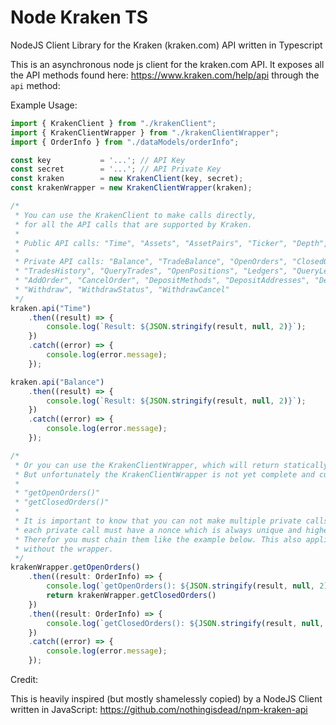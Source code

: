 # Node Kraken TS

NodeJS Client Library for the Kraken (kraken.com) API written in Typescript

This is an asynchronous node js client for the kraken.com API. It exposes all the API methods found here: https://www.kraken.com/help/api through the ```api``` method:

Example Usage:

```typescript
import { KrakenClient } from "./krakenClient";
import { KrakenClientWrapper } from "./krakenClientWrapper";
import { OrderInfo } from "./dataModels/orderInfo";

const key           = '...'; // API Key
const secret        = '...'; // API Private Key
const kraken        = new KrakenClient(key, secret);
const krakenWrapper = new KrakenClientWrapper(kraken);

/*
 * You can use the KrakenClient to make calls directly,
 * for all the API calls that are supported by Kraken.
 * 
 * Public API calls: "Time", "Assets", "AssetPairs", "Ticker", "Depth", "Trades", "Spread", "OHLC"
 * 
 * Private API calls: "Balance", "TradeBalance", "OpenOrders", "ClosedOrders", "QueryOrders",
 * "TradesHistory", "QueryTrades", "OpenPositions", "Ledgers", "QueryLedgers", "TradeVolume",
 * "AddOrder", "CancelOrder", "DepositMethods", "DepositAddresses", "DepositStatus", "WithdrawInfo",
 * "Withdraw", "WithdrawStatus", "WithdrawCancel"
 */
kraken.api("Time")
	.then((result) => {
		console.log(`Result: ${JSON.stringify(result, null, 2)}`);
	})
	.catch((error) => {
		console.log(error.message);
	});

kraken.api("Balance")
	.then((result) => {
		console.log(`Result: ${JSON.stringify(result, null, 2)}`);
	})
	.catch((error) => {
		console.log(error.message);
	});

/*
 * Or you can use the KrakenClientWrapper, which will return statically typed objects.
 * But unfortunately the KrakenClientWrapper is not yet complete and currently only supports:
 * 
 * "getOpenOrders()"
 * "getClosedOrders()"
 * 
 * It is important to know that you can not make multiple private calls at the same time,
 * each private call must have a nonce which is always unique and higher than the last one.
 * Therefor you must chain them like the example below. This also applies to the KrakenClient
 * without the wrapper.
 */
krakenWrapper.getOpenOrders()
	.then((result: OrderInfo) => {
		console.log(`getOpenOrders(): ${JSON.stringify(result, null, 2)}`);
		return krakenWrapper.getClosedOrders()
	})
	.then((result: OrderInfo) => {
		console.log(`getClosedOrders(): ${JSON.stringify(result, null, 2)}`);
	})
	.catch((error) => {
		console.log(error.message);
	});
```

Credit:

This is heavily inspired (but mostly shamelessly copied) by a NodeJS Client written in JavaScript: https://github.com/nothingisdead/npm-kraken-api